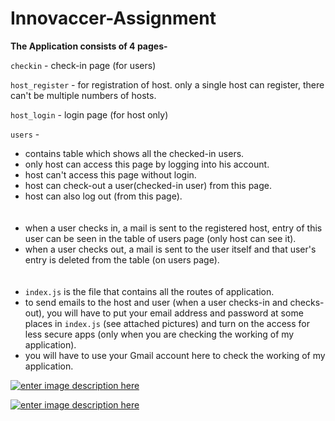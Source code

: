 # Innovaccer-Assignment



**The Application consists of 4 pages-**

`checkin` - check-in page (for users)

`host_register` - for registration of host. only a single host can register, there can't be multiple numbers of hosts.

`host_login` - login page (for host only)

`users` - 

 - contains table which shows all the checked-in users.
 - only host can access this page by logging into his account.
 - host can't access this page without login.
 - host can check-out a user(checked-in user) from this page.
 - host can also log out (from this page).
<br><br><br>
 - when a user checks in, a mail is sent to the registered host, entry of
   this user can be seen in the table of users page (only host can see it).
 - when a user checks out, a mail is sent to the user itself and that user's
   entry is deleted from the table (on users page).
<br><br><br>
 - `index.js` is the file that contains all the routes of application.
 - to send emails to the host and user (when a user checks-in and
   checks-out), you will have to put your email address and password at some places in `index.js` (see attached pictures) and turn on the access for less secure apps (only when you are checking the working of my application).
 - you will have to use your Gmail account here to check the working of
   my application.



[![enter image description here][1]][1]


  [1]: https://i.stack.imgur.com/ts14y.jpg
  
  
[![enter image description here][1]][1]


  [1]: https://i.stack.imgur.com/xaIvr.jpg
